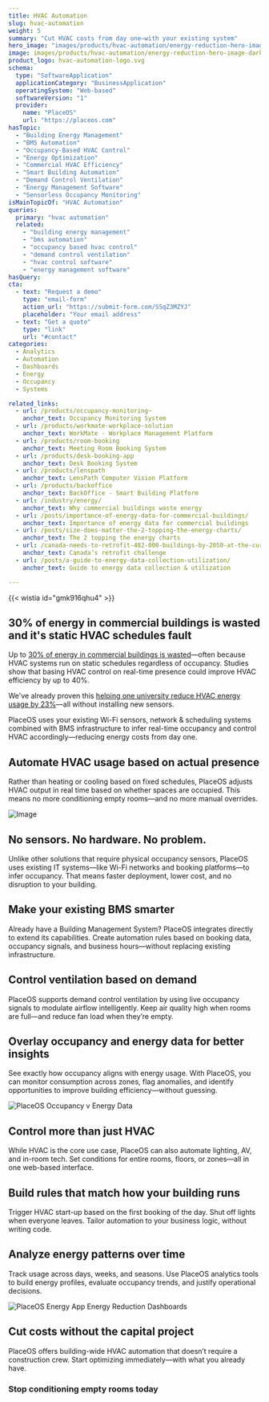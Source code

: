 ```yaml
---
title: HVAC Automation
slug: hvac-automation
weight: 5
summary: "Cut HVAC costs from day one—with your existing system"
hero_image: "images/products/hvac-automation/energy-reduction-hero-image-dark.webp"
image: images/products/hvac-automation/energy-reduction-hero-image-dark.webp
product_logo: hvac-automation-logo.svg
schema:
  type: "SoftwareApplication"
  applicationCategory: "BusinessApplication"
  operatingSystem: "Web-based"
  softwareVersion: "1"
  provider:
    name: "PlaceOS"
    url: "https://placeos.com"
hasTopic:
  - "Building Energy Management"
  - "BMS Automation"
  - "Occupancy-Based HVAC Control"
  - "Energy Optimization"
  - "Commercial HVAC Efficiency"
  - "Smart Building Automation"
  - "Demand Control Ventilation"
  - "Energy Management Software"
  - "Sensorless Occupancy Monitoring"
isMainTopicOf: "HVAC Automation"
queries: 
  primary: "hvac automation"
  related:
    - "building energy management"
    - "bms automation"
    - "occupancy based hvac control"
    - "demand control ventilation"
    - "hvac control software"
    - "energy management software"
hasQuery:
cta:
  - text: "Request a demo"
    type: "email-form"  
    action_url: "https://submit-form.com/SSqZ3MZYJ"  
    placeholder: "Your email address"
  - text: "Get a quote"
    type: "link"
    url: "#contact" 
categories:
  - Analytics
  - Automation
  - Dashboards
  - Energy
  - Occupancy
  - Systems

related_links:
  - url: /products/occupancy-monitoring~
    anchor_text: Occupancy Monitoring System
  - url: /products/workmate-workplace-solution
    anchor_text: WorkMate - Workplace Management Platform
  - url: /products/room-booking
    anchor_text: Meeting Room Booking System
  - url: /products/desk-booking-app
    anchor_text: Desk Booking System
  - url: /products/lenspath
    anchor_text: LensPath Computer Vision Platform
  - url: /products/backoffice
    anchor_text: BackOffice - Smart Building Platform
  - url: /industry/energy/
    anchor_text: Why commercial buildings waste energy
  - url: /posts/importance-of-energy-data-for-commercial-buildings/
    anchor_text: Importance of energy data for commercial buildings
  - url: /posts/size-does-matter-the-2-topping-the-energy-charts/
    anchor_text: The 2 topping the energy charts
  - url: /canada-needs-to-retrofit-482-000-buildings-by-2050-at-the-current-pace-it-will-take-70-years/
    anchor_text: Canada’s retrofit challenge
  - url: /posts/a-guide-to-energy-data-collection-utilization/
    anchor_text: Guide to energy data collection & utilization

---
```


{{< wistia id="gmk916qhu4" >}} 

## 30% of energy in commercial buildings is wasted and it's static HVAC schedules fault

Up to [30% of energy in commercial buildings is wasted](/industry/energy/)—often because HVAC systems run on static schedules regardless of occupancy. Studies show that basing HVAC control on real-time presence could improve HVAC efficiency by up to 40%. 

We've already proven this [helping one university reduce HVAC energy usage by 23%](/projects/campus-energy-reduction-sustainability/)—all without installing new sensors. 

PlaceOS uses your existing Wi-Fi sensors, network & scheduling systems combined with BMS infrastructure to infer real-time occupancy and control HVAC accordingly—reducing energy costs from day one.

## Automate HVAC usage based on actual presence

Rather than heating or cooling based on fixed schedules, PlaceOS adjusts HVAC output in real time based on whether spaces are occupied. This means no more conditioning empty rooms—and no more manual overrides.

![Image](/images/products/hvac-automation/list-of-triggers.webp)

## No sensors. No hardware. No problem.

Unlike other solutions that require physical occupancy sensors, PlaceOS uses existing IT systems—like Wi-Fi networks and booking platforms—to infer occupancy. That means faster deployment, lower cost, and no disruption to your building.

## Make your existing BMS smarter

Already have a Building Management System? PlaceOS integrates directly to extend its capabilities. Create automation rules based on booking data, occupancy signals, and business hours—without replacing existing infrastructure.

## Control ventilation based on demand

PlaceOS supports demand control ventilation by using live occupancy signals to modulate airflow intelligently. Keep air quality high when rooms are full—and reduce fan load when they’re empty.

## Overlay occupancy and energy data for better insights

See exactly how occupancy aligns with energy usage. With PlaceOS, you can monitor consumption across zones, flag anomalies, and identify opportunities to improve building efficiency—without guessing.

![PlaceOS Occupancy v Energy Data](/images/products/hvac-automation/occupancy-v-energy-copy.webp)

## Control more than just HVAC

While HVAC is the core use case, PlaceOS can also automate lighting, AV, and in-room tech. Set conditions for entire rooms, floors, or zones—all in one web-based interface.

## Build rules that match how your building runs

Trigger HVAC start-up based on the first booking of the day. Shut off lights when everyone leaves. Tailor automation to your business logic, without writing code.

## Analyze energy patterns over time

Track usage across days, weeks, and seasons. Use PlaceOS analytics tools to build energy profiles, evaluate occupancy trends, and justify operational decisions.

![PlaceOS Energy App Energy Reduction Dashboards](/images/products/hvac-automation/placeos-energy-reduction-app.webp)

## Cut costs without the capital project

PlaceOS offers building-wide HVAC automation that doesn’t require a construction crew. Start optimizing immediately—with what you already have.

### Stop conditioning empty rooms today




